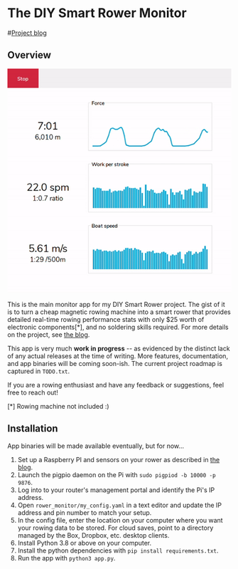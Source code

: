 The DIY Smart Rower Monitor
===========================
#[Project blog](https://diy-smart-rower.blogspot.com)

Overview
--------
![screenshot](https://github.com/sergiomo/diy-rower-monitor/blob/master/screenshot.gif?raw=true)

This is the main monitor app for my DIY Smart Rower project. The gist of it is to turn a cheap magnetic rowing machine into a smart rower that provides detailed real-time rowing performance stats with only $25 worth of electronic components[*], and no soldering skills required. For more details on the project, see [the blog](https://diy-smart-rower.blogspot.com/2020/07/how-to-make-diy-smart-rower.html).

This app is very much **work in progress** -- as evidenced by the distinct lack of any actual releases at the time of writing. More features, documentation, and app binaries will be coming soon-ish. The current project roadmap is captured in `TODO.txt`.

If you are a rowing enthusiast and have any feedback or suggestions, feel free to reach out!

[*] Rowing machine not included :)
 
Installation
------------
App binaries will be made available eventually, but for now...
1. Set up a Raspberry PI and sensors on your rower as described in [the blog](https://diy-smart-rower.blogspot.com/2020/07/how-to-make-diy-smart-rower.html).
2. Launch the pigpio daemon on the Pi with `sudo pigpiod -b 10000 -p 9876`.
3. Log into to your router's management portal and identify the Pi's IP address.
4. Open `rower_monitor/my_config.yaml` in a text editor and update the IP address and pin number to match your setup.
5. In the config file, enter the location on your computer where you want your rowing data to be stored. For cloud saves, point to a directory managed by the Box, Dropbox, etc. desktop clients.
6. Install Python 3.8 or above on your computer.
7. Install the python dependencies with `pip install requirements.txt`.
8. Run the app with `python3 app.py`.